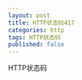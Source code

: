 ```yaml
---
layout: post
title: HTTP状态码417
categories: http
tags: HTTP状态码
published: false
---
```


HTTP状态码